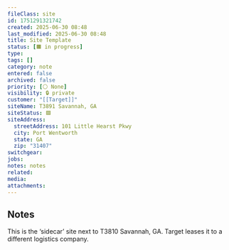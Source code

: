 ```yaml
---
fileClass: site
id: 1751291321742
created: 2025-06-30 08:48
last_modified: 2025-06-30 08:48
title: Site Template
status: [🟧 in progress]
type:
tags: []
category: note
entered: false
archived: false
priority: [⚪ None]
visibility: 🔒 private
customer: "[[Target]]"
siteName: T3891 Savannah, GA
siteStatus: 🟩
siteAddress:
  streetAddress: 101 Little Hearst Pkwy
  city: Port Wentworth
  state: GA
  zip: "31407"
switchgear:
jobs:
notes: notes
related:
media:
attachments:
---
```


## Notes
This is the ‘sidecar’ site next to T3810 Savannah, GA. Target leases it to a different logistics company. 